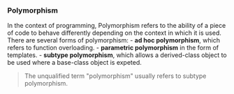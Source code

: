 ### Polymorphism

In the context of programming, Polymorphism refers to the ability of a piece of code to behave differently depending on the context in which it is used. There are several forms of polymorphism:
    - **ad hoc polymorphism**, which refers to function overloading.
    - **parametric polymorphism** in the form of templates.
    - **subtype polymorphism**, which allows a derived-class object to be used where a base-class object is expeted.

> The unqualified term "polymorphism" usually refers to subtype polymorphism.
